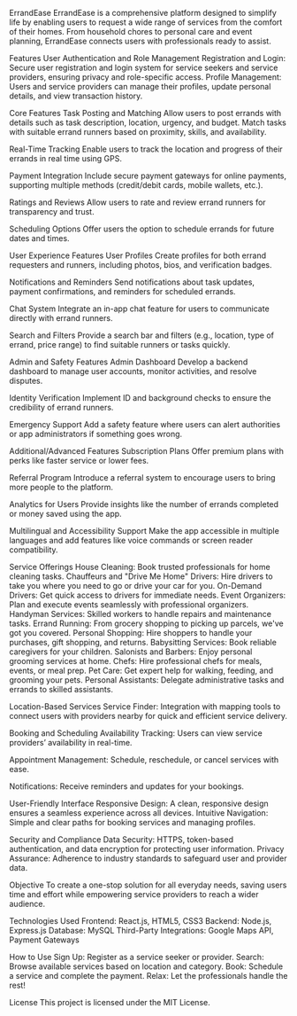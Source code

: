 ErrandEase
ErrandEase is a comprehensive platform designed to simplify life by enabling users to request a wide range of services from the comfort of their homes. From household chores to personal care and event planning, ErrandEase connects users with professionals ready to assist.

Features
User Authentication and Role Management
Registration and Login: Secure user registration and login system for service seekers and service providers, ensuring privacy and role-specific access.
Profile Management: Users and service providers can manage their profiles, update personal details, and view transaction history.

Core Features
Task Posting and Matching
Allow users to post errands with details such as task description, location, urgency, and budget.
Match tasks with suitable errand runners based on proximity, skills, and availability.

Real-Time Tracking
Enable users to track the location and progress of their errands in real time using GPS.

Payment Integration
Include secure payment gateways for online payments, supporting multiple methods (credit/debit cards, mobile wallets, etc.).

Ratings and Reviews
Allow users to rate and review errand runners for transparency and trust.

Scheduling Options
Offer users the option to schedule errands for future dates and times.

User Experience Features
User Profiles
Create profiles for both errand requesters and runners, including photos, bios, and verification badges.

Notifications and Reminders
Send notifications about task updates, payment confirmations, and reminders for scheduled errands.

Chat System
Integrate an in-app chat feature for users to communicate directly with errand runners.

Search and Filters
Provide a search bar and filters (e.g., location, type of errand, price range) to find suitable runners or tasks quickly.

Admin and Safety Features
Admin Dashboard
Develop a backend dashboard to manage user accounts, monitor activities, and resolve disputes.

Identity Verification
Implement ID and background checks to ensure the credibility of errand runners.

Emergency Support
Add a safety feature where users can alert authorities or app administrators if something goes wrong.

Additional/Advanced Features
Subscription Plans
Offer premium plans with perks like faster service or lower fees.

Referral Program
Introduce a referral system to encourage users to bring more people to the platform.

Analytics for Users
Provide insights like the number of errands completed or money saved using the app.

Multilingual and Accessibility Support
Make the app accessible in multiple languages and add features like voice commands or screen reader compatibility.

Service Offerings
House Cleaning: Book trusted professionals for home cleaning tasks.
Chauffeurs and "Drive Me Home" Drivers: Hire drivers to take you where you need to go or drive your car for you.
On-Demand Drivers: Get quick access to drivers for immediate needs.
Event Organizers: Plan and execute events seamlessly with professional organizers.
Handyman Services: Skilled workers to handle repairs and maintenance tasks.
Errand Running: From grocery shopping to picking up parcels, we've got you covered.
Personal Shopping: Hire shoppers to handle your purchases, gift shopping, and returns.
Babysitting Services: Book reliable caregivers for your children.
Salonists and Barbers: Enjoy personal grooming services at home.
Chefs: Hire professional chefs for meals, events, or meal prep.
Pet Care: Get expert help for walking, feeding, and grooming your pets.
Personal Assistants: Delegate administrative tasks and errands to skilled assistants.

Location-Based Services
Service Finder: Integration with mapping tools to connect users with providers nearby for quick and efficient service delivery.

Booking and Scheduling
Availability Tracking: Users can view service providers’ availability in real-time.

Appointment Management: Schedule, reschedule, or cancel services with ease.

Notifications: Receive reminders and updates for your bookings.

User-Friendly Interface
Responsive Design: A clean, responsive design ensures a seamless experience across all devices.
Intuitive Navigation: Simple and clear paths for booking services and managing profiles.

Security and Compliance
Data Security: HTTPS, token-based authentication, and data encryption for protecting user information.
Privacy Assurance: Adherence to industry standards to safeguard user and provider data.

Objective
To create a one-stop solution for all everyday needs, saving users time and effort while empowering service providers to reach a wider audience.

Technologies Used
Frontend: React.js, HTML5, CSS3
Backend: Node.js, Express.js
Database: MySQL
Third-Party Integrations: Google Maps API, Payment Gateways

How to Use
Sign Up: Register as a service seeker or provider.
Search: Browse available services based on location and category.
Book: Schedule a service and complete the payment.
Relax: Let the professionals handle the rest!

License
This project is licensed under the MIT License.


